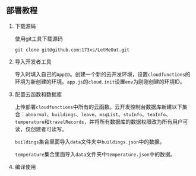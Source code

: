 ## 部署教程

1. 下载源码

   使用git工具下载源码
   
   ```shell
   git clone git@github.com:173xs/LetMeOut.git
   ````

2. 导入开发者工具

   导入时填入自己的`AppID`。创建一个新的云开发环境，设置`cloudfunctions`的环境为新创建的环境。`app.js`的`cloud.init`设置`env`为刚刚创建的环境ID。

3. 配置云函数和数据库

   上传部署`cloudfunctions`中所有的云函数。云开发控制台数据库新建以下集合：`abnormal`、`buildings`、`leave`、`msgList`、`stuInfo`、`teaInfo`、`temperature`和`travelRecords`，并将所有数据库的数据权限改为所有用户可读，仅创建者可读写。

   `buildings`集合里面导入`data`文件夹中`buildings.json`中的数据。

   `temperature`集合里面导入`data`文件夹中`temperature.json`中的数据。

4. 编译使用